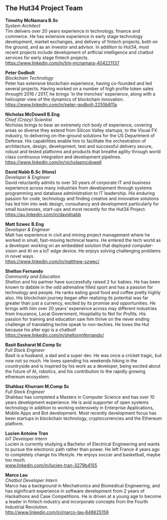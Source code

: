 ## The Hut34 Project Team 


**Timothy McNamara B.Sc**    
*System Architect*      
Tim delivers over 20 years experience in technology, finance and commerce. He has extensive experience in early stage technology development, market exchanges, and delivery of fintech projects; both on the ground, and as an investor and advisor. In addition to Hut34, most recent projects include development of artficial intelligence and chatbot services for early stage fintech projects.  
https://www.linkedin.com/in/tim-mcnamara-404221137   

**Peter Godbolt**     
*Blockchain Technology*  
Peter has extensive blockchain experience, having co-founded and led several projects. Having worked on a number of high profile token sales throught 2016 / 2017, he brings 'in the trenches' experience, along with a helicopter view of the dynamics of blockchain innovation.  
https://www.linkedin.com/in/peter-godbolt-2255b811a

**Nicholas McDowell B.Eng**    
*Chief (Crazy) Scientist*    
Nicholas brings to bear an extremely rich body of experience, covering areas so diverse they extend from Silicon Valley startups, to the Visual FX industry, to delivering on-the-ground solutions for the US Department of Defense. His capabilities enable him to facilitate the orchestration of architecture, design, development, test and successful delivery secure, robust and tested platforms and products that breathe agility through world class continuous integration and development pipelines.   
https://www.linkedin.com/in/nicholasmcdowell      

**David Nabb B.Sc (Hons)**        
*Developer & Engineer*    
David reluctantly admits to over 30 years of corporate IT and business experience across many industries from development through systems programming and database administration to IT leadership. His enduring passion for code, technology and finding creative and innovative solutions has led him into web design, consultancy and development particularly for small businesses, start-ups and most recently for the Hut34 Project.    
https://au.linkedin.com/in/davidnabb  

**Matt Szwec B.Eng**    
*Developer & Engineer*    
Matt has experience in civil and mining project management where he worked in small, fast-moving technical teams. He entered the tech world as a developer working on an embedded solution that deployed computer-vision and AI on a IoT edge device. He enjoys solving challenging problems in novel ways.  
https://www.linkedin.com/in/matthew-szwec/  
  
**Shelton Fernando**       
*Community and Education*       
Shelton and his partner have successfully raised 2 fur babies. He has been known to dabble in the odd adrenaline filled sport and has a passion for technology and people. He ranks eating good food and coffee pretty highly also. His blockchain journey began after realizing its potential was far greater than just a currency, excited by its promise and opportunities. He brings with him over 20 years’ experience across may different industries from Insurance, Local Government, Hospitality to Not for Profits. His passion for training and education saw him thrive on the never ending challenge of translating techie speak to non-techies. He loves the Hut because his alter ego is a chatbot!  
https://www.linkedin.com/in/sheltonmfernando/

**Basit Basharat M.Comp Sc**       
*Full Stack Engineer*      
Basit is a husband, a dad and a super dev. He was once a cricket tragic, but now not so much. He loves spending his weekends hiking in the countryside and is inspired by his work as a developer, being excited about the future of AI, robotics, and his contribution to the rapidly growing ethereum ecosystem.  

**Shahbaz Khurram M.Comp Sc**       
*Full Stack Engineer*      
Shahbaz has completed a Masters in Computer Science and has over 10 years development experience. He is avid supporter of open systems technology in addition to working extensively in Enterprise Applications, Mobile Apps and Bot development. Most recently development focus  has been startups in blockchain technology, cryptocurrencies and the Ethereum platform.  
 
**Lucien Antoine Tran**    
*IoT Developer Intern*    
Lucien is currently studying a Bachelor of Electrical Engineering and wants to pursue the electronic path rather than power. He left France 4 years ago to completely change his lifestyle. He enjoys soccer and basketball, maybe too much.    
www.linkedin.com/in/lucien-tran-3279b4155

**Marco Lau**    
*Chatbot Developer Intern*    
Marco has a background in Mechatronics and Biomedical Engineering, and has significant experience in software development from 2 years of Hackathons and Case Competitions. He is driven at a young age to become a leader in fintech industry and incorporate concepts from the Fourth Industrial Revolution.    
http://www.linkedin.com/in/marco-lau-648625159


